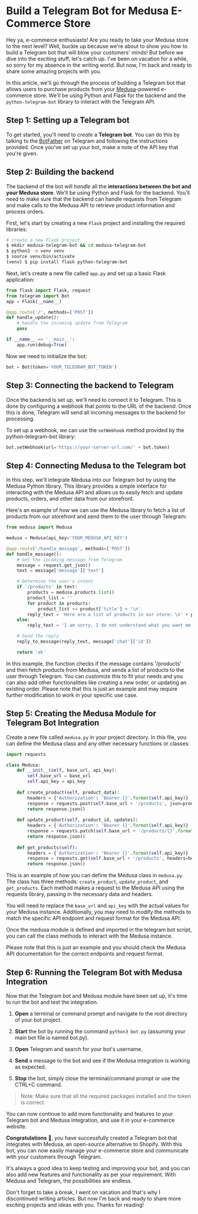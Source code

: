 # Build a Telegram Bot for Medusa E-Commerce Store

Hey ya, e-commerce enthusiasts! Are you ready to take your Medusa store to the next level? Well, buckle up because we're about to show you how to build a Telegram bot that will blow your customers' minds! But before we dive into the exciting stuff, let's catch up. I've been on vacation for a while, so sorry for my absence in the writing world. But now, I'm back and ready to share some amazing projects with you.

In this article, we'll go through the process of building a Telegram bot that allows users to purchase products from your [Medusa](https://medusajs.com/)\-powered e-commerce store. We'll be using Python and Flask for the backend and the `python-telegram-bot` library to interact with the Telegram API.

## Step 1: Setting up a Telegram bot

To get started, you'll need to *create* a **Telegram bot**. You can do this by talking to the [BotFather](https://t.me/BotFather) on Telegram and following the instructions provided. Once you've set up your bot, make a note of the API key that you're given.

## Step 2: Building the backend

The backend of the bot will *handle* all the **interactions between the bot and your Medusa store**. We'll be using Python and Flask for the backend. You'll need to make sure that the backend can handle requests from Telegram and make calls to the Medusa API to retrieve product information and process orders.

First, let's start by creating a new `Flask` project and installing the required libraries:

```bash
# create a new Flask project
$ mkdir medusa-telegram-bot && cd medusa-telegram-bot
$ python3 -m venv venv
$ source venv/bin/activate
(venv) $ pip install flask python-telegram-bot
```

Next, let's create a new file called `app.py` and set up a basic Flask application:

```py
from flask import Flask, request
from telegram import Bot
app = Flask(__name__)

@app.route('/', methods=['POST'])
def handle_update():
    # handle the incoming update from Telegram
    pass

if __name__ == '__main__':
    app.run(debug=True)
```

Now we need to initialize the bot:

```py
bot = Bot(token='YOUR_TELEGRAM_BOT_TOKEN')
```

## Step 3: Connecting the backend to Telegram

Once the backend is set up, we'll need to connect it to Telegram. This is done by configuring a webhook that points to the URL of the backend. Once this is done, Telegram will send all incoming messages to the backend for processing.

To set up a webhook, we can use the `setWebhook` method provided by the python-telegram-bot library:

```py
bot.setWebhook(url='https://your-server-url.com/' + bot.token)
```

## Step 4: Connecting Medusa to the Telegram bot

In this step, we'll integrate Medusa into our Telegram bot by using the Medusa Python library. This library provides a simple interface for interacting with the Medusa API and allows us to easily fetch and update products, orders, and other data from our storefront.

Here's an example of how we can use the Medusa library to fetch a list of products from our storefront and send them to the user through Telegram:

```py
from medusa import Medusa

medusa = Medusa(api_key='YOUR_MEDUSA_API_KEY')

@app.route('/handle_message', methods=['POST'])
def handle_message():
    # Get the incoming message from Telegram
    message = request.get_json()
    text = message['message']['text']

    # Determine the user's intent
    if '/products' in text:
        products = medusa.products.list()
        product_list = ''
        for product in products:
            product_list += product['title'] + '\n'
        reply_text = 'Here are a list of products in our store: \n' + product_list
    else:
        reply_text = 'I am sorry, I do not understand what you want me to do.'

    # Send the reply
    reply_to_message(reply_text, message['chat']['id'])

    return 'ok'
```

In this example, the function checks if the message contains '/products' and then fetch products from Medusa, and sends a list of products to the user through Telegram. You can customize this to fit your needs and you can also add other functionalities like creating a new order, or updating an existing order. Please note that this is just an example and may require further modification to work in your specific use case.

## Step 5: Creating the Medusa Module for Telegram Bot Integration

Create a new file called `medusa.py` in your project directory. In this file, you can define the Medusa class and any other necessary functions or classes:

```py
import requests

class Medusa:
    def __init__(self, base_url, api_key):
        self.base_url = base_url
        self.api_key = api_key
    
    def create_product(self, product_data):
        headers = {'Authorization': 'Bearer {}'.format(self.api_key)}
        response = requests.post(self.base_url + '/products', json=product_data, headers=headers)
        return response.json()
        
    def update_product(self, product_id, updates):
        headers = {'Authorization': 'Bearer {}'.format(self.api_key)}
        response = requests.patch(self.base_url + '/products/{}'.format(product_id), json=updates, headers=headers)
        return response.json()
    
    def get_products(self):
        headers = {'Authorization': 'Bearer {}'.format(self.api_key)}
        response = requests.get(self.base_url + '/products', headers=headers)
        return response.json()
```

This is an example of how you can define the Medusa class in `medusa.py`. The class has three methods: `create_product`, `update_product`, and `get_products`. Each method makes a request to the Medusa API using the requests library, passing in the necessary data and headers.

You will need to replace the `base_url` and `api_key` with the actual values for your Medusa instance. Additionally, you may need to modify the methods to match the specific API endpoint and request format for the Medusa API.

Once the medusa module is defined and imported in the telegram bot script, you can call the class methods to interact with the Medusa instance.

Please note that this is just an example and you should check the Medusa API documentation for the correct endpoints and request format.

## Step 6: Running the Telegram Bot with Medusa Integration

Now that the Telegram bot and Medusa module have been set up, it's time to run the bot and test the integration.

1. **Open** a terminal or command prompt and navigate to the root directory of your bot project.
    
2. **Start** the bot by running the command `python3 bot.py` (assuming your main bot file is named bot.py).
    
3. **Open** Telegram and search for your bot's username.
    
4. **Send** a message to the bot and see if the Medusa integration is working as expected.
    
5. **Stop** the bot, simply close the terminal/command prompt or use the CTRL+C command.
    

> Note: Make sure that all the required packages installed and the token is correct.

You can now continue to add more functionality and features to your Telegram bot and Medusa integration, and use it in your e-commerce website.

**Congratulations** 🎉, you have successfully created a Telegram bot that integrates with Medusa, an open-source alternative to Shopify. With this bot, you can now easily manage your e-commerce store and communicate with your customers through Telegram.

It's always a good idea to keep testing and improving your bot, and you can also add new features and functionality as per your requirement. With Medusa and Telegram, the possibilities are endless.

Don't forget to take a break, I went on vacation and that's why I discontinued writing articles. But now I'm back and ready to share more exciting projects and ideas with you. Thanks for reading!
